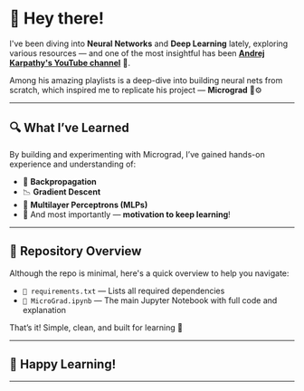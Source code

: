 

# 👋 Hey there!

I've been diving into **Neural Networks** and **Deep Learning** lately, exploring various resources — and one of the most insightful has been **[Andrej Karpathy's YouTube channel](https://www.youtube.com/@AndrejKarpathy)** 🎥.

Among his amazing playlists is a deep-dive into building neural nets from scratch, which inspired me to replicate his project — **Micrograd** 🧠⚙️

---

## 🔍 What I’ve Learned

By building and experimenting with Micrograd, I’ve gained hands-on experience and understanding of:

- 🔁 **Backpropagation**
- 📉 **Gradient Descent**
- 🧱 **Multilayer Perceptrons (MLPs)**
- 💪 And most importantly — **motivation to keep learning**!

---

## 📁 Repository Overview

Although the repo is minimal, here's a quick overview to help you navigate:

- `📜 requirements.txt` — Lists all required dependencies  
- `📓 MicroGrad.ipynb` — The main Jupyter Notebook with full code and explanation

That’s it! Simple, clean, and built for learning 🚀

---

## 🙌 Happy Learning!


---
